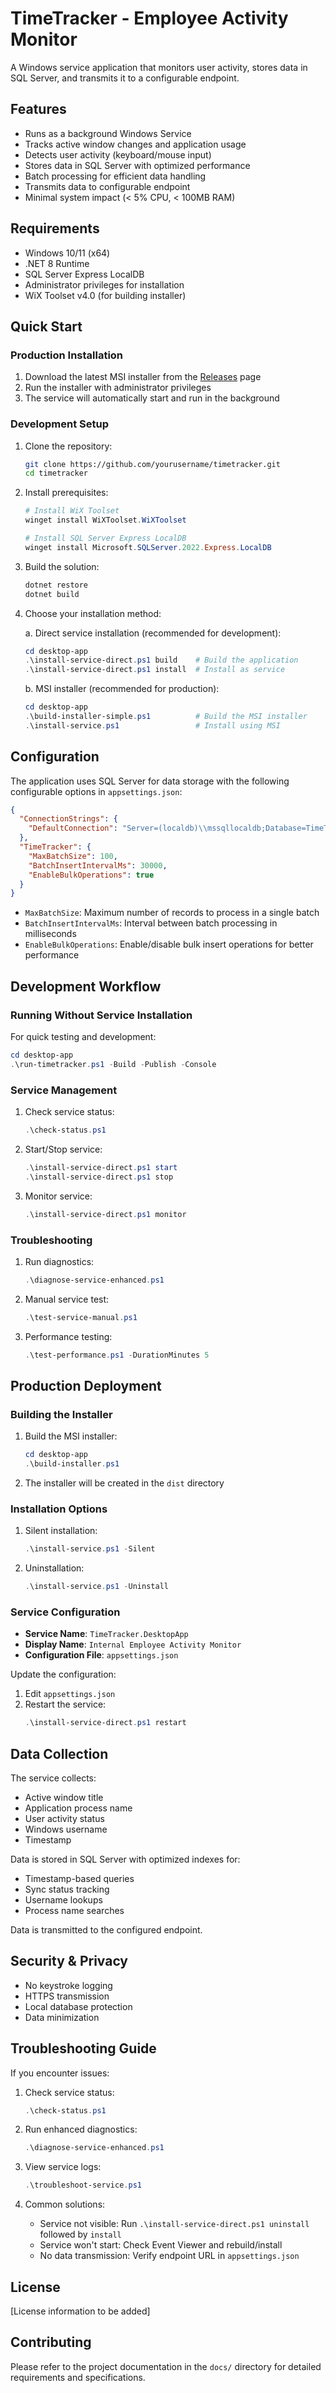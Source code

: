 # TimeTracker - Employee Activity Monitor

A Windows service application that monitors user activity, stores data in SQL Server, and transmits it to a configurable endpoint.

## Features

- Runs as a background Windows Service
- Tracks active window changes and application usage
- Detects user activity (keyboard/mouse input)
- Stores data in SQL Server with optimized performance
- Batch processing for efficient data handling
- Transmits data to configurable endpoint
- Minimal system impact (< 5% CPU, < 100MB RAM)

## Requirements

- Windows 10/11 (x64)
- .NET 8 Runtime
- SQL Server Express LocalDB
- Administrator privileges for installation
- WiX Toolset v4.0 (for building installer)

## Quick Start

### Production Installation

1. Download the latest MSI installer from the [Releases](https://github.com/yourusername/timetracker/releases) page
2. Run the installer with administrator privileges
3. The service will automatically start and run in the background

### Development Setup

1. Clone the repository:
   ```bash
   git clone https://github.com/yourusername/timetracker.git
   cd timetracker
   ```

2. Install prerequisites:
   ```powershell
   # Install WiX Toolset
   winget install WiXToolset.WiXToolset
   
   # Install SQL Server Express LocalDB
   winget install Microsoft.SQLServer.2022.Express.LocalDB
   ```

3. Build the solution:
   ```powershell
   dotnet restore
   dotnet build
   ```

4. Choose your installation method:

   a. Direct service installation (recommended for development):
   ```powershell
   cd desktop-app
   .\install-service-direct.ps1 build    # Build the application
   .\install-service-direct.ps1 install  # Install as service
   ```

   b. MSI installer (recommended for production):
   ```powershell
   cd desktop-app
   .\build-installer-simple.ps1          # Build the MSI installer
   .\install-service.ps1                 # Install using MSI
   ```

## Configuration

The application uses SQL Server for data storage with the following configurable options in `appsettings.json`:

```json
{
  "ConnectionStrings": {
    "DefaultConnection": "Server=(localdb)\\mssqllocaldb;Database=TimeTracker;Trusted_Connection=True;"
  },
  "TimeTracker": {
    "MaxBatchSize": 100,
    "BatchInsertIntervalMs": 30000,
    "EnableBulkOperations": true
  }
}
```

- `MaxBatchSize`: Maximum number of records to process in a single batch
- `BatchInsertIntervalMs`: Interval between batch processing in milliseconds
- `EnableBulkOperations`: Enable/disable bulk insert operations for better performance

## Development Workflow

### Running Without Service Installation

For quick testing and development:
```powershell
cd desktop-app
.\run-timetracker.ps1 -Build -Publish -Console
```

### Service Management

1. Check service status:
   ```powershell
   .\check-status.ps1
   ```

2. Start/Stop service:
   ```powershell
   .\install-service-direct.ps1 start
   .\install-service-direct.ps1 stop
   ```

3. Monitor service:
   ```powershell
   .\install-service-direct.ps1 monitor
   ```

### Troubleshooting

1. Run diagnostics:
   ```powershell
   .\diagnose-service-enhanced.ps1
   ```

2. Manual service test:
   ```powershell
   .\test-service-manual.ps1
   ```

3. Performance testing:
   ```powershell
   .\test-performance.ps1 -DurationMinutes 5
   ```

## Production Deployment

### Building the Installer

1. Build the MSI installer:
   ```powershell
   cd desktop-app
   .\build-installer.ps1
   ```

2. The installer will be created in the `dist` directory

### Installation Options

1. Silent installation:
   ```powershell
   .\install-service.ps1 -Silent
   ```

2. Uninstallation:
   ```powershell
   .\install-service.ps1 -Uninstall
   ```

### Service Configuration

- **Service Name**: `TimeTracker.DesktopApp`
- **Display Name**: `Internal Employee Activity Monitor`
- **Configuration File**: `appsettings.json`

Update the configuration:
1. Edit `appsettings.json`
2. Restart the service:
   ```powershell
   .\install-service-direct.ps1 restart
   ```

## Data Collection

The service collects:
- Active window title
- Application process name
- User activity status
- Windows username
- Timestamp

Data is stored in SQL Server with optimized indexes for:
- Timestamp-based queries
- Sync status tracking
- Username lookups
- Process name searches

Data is transmitted to the configured endpoint.

## Security & Privacy

- No keystroke logging
- HTTPS transmission
- Local database protection
- Data minimization

## Troubleshooting Guide

If you encounter issues:

1. Check service status:
   ```powershell
   .\check-status.ps1
   ```

2. Run enhanced diagnostics:
   ```powershell
   .\diagnose-service-enhanced.ps1
   ```

3. View service logs:
   ```powershell
   .\troubleshoot-service.ps1
   ```

4. Common solutions:
   - Service not visible: Run `.\install-service-direct.ps1 uninstall` followed by `install`
   - Service won't start: Check Event Viewer and rebuild/install
   - No data transmission: Verify endpoint URL in `appsettings.json`

## License

[License information to be added]

## Contributing

Please refer to the project documentation in the `docs/` directory for detailed requirements and specifications.